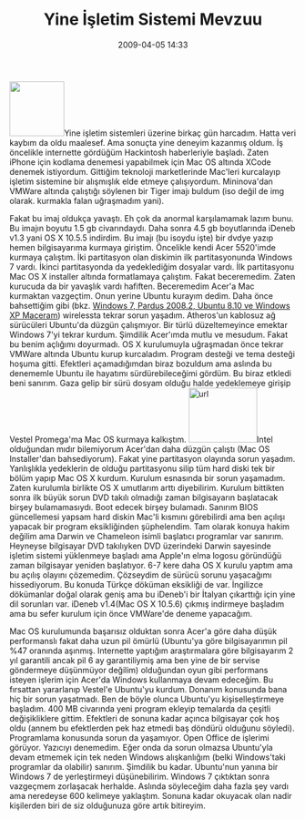 ﻿---
layout: post
title: Yine &#304;&#351;letim Sistemi Mevzuu
date: 2009-04-05 14:33
comments: true
categories: []
---
<p><img class="alignleft size-thumbnail wp-image-54" src="http://ttfaf.files.wordpress.com/2009/03/windows-7-leak.jpg?w=96" alt="" width="96" height="96" />Yine işletim sistemleri üzerine birkaç gün harcadım. Hatta veri kaybım da oldu maalesef. Ama sonuçta yine deneyim kazanmış oldum. İş öncelikle internette gördüğüm Hackintosh haberleriyle başladı. Zaten iPhone için kodlama denemesi yapabilmek için Mac OS altında XCode denemek istiyordum. Gittiğim teknoloji marketlerinde Mac'leri kurcalayıp işletim sistemine bir alışmışlık elde etmeye çalışıyordum. Mininova'dan VMWare altında çalıştığı söylenen bir Tiger imajı buldum (iso değil de img olarak. kurmakla falan uğraşmadım yani). <!--more--></p>
<p>Fakat bu imaj oldukça yavaştı. Eh çok da anormal karşılamamak lazım bunu. Bu imajın boyutu 1.5 gb civarındaydı. Daha sonra 4.5 gb boyutlarında iDeneb v1.3 yani OS X 10.5.5 indirdim. Bu imajı (bu isoydu işte) bir dvdye yazıp hemen bilgisayarıma kurmaya giriştim. Öncelikle kendi Acer 5520'imde kurmaya çalıştım. İki partitasyon olan diskimin ilk partitasyonunda Windows 7 vardı. İkinci partitasyonda da yedeklediğim dosyalar vardı. İlk partitasyonu Mac OS X installer altında formatlamaya çalıştım. Fakat beceremedim. Zaten kurucuda da bir yavaşlık vardı hafiften. Beceremedim Acer'a Mac kurmaktan vazgeçtim. Onun yerine Ubuntu kurayım dedim. Daha önce bahsettiğim gibi (bkz. <a href="http://onurbaykal.com.tr/hayatsal/windows-7-pardus-20082-ubuntu-810-ve-windows-xp-maceram" target="_blank">Windows 7, Pardus 2008.2, Ubuntu 8.10 ve Windows XP Maceram</a>) wirelessta tekrar sorun yaşadım. Atheros'un kablosuz ağ sürücüleri Ubuntu'da düzgün çalışmıyor. Bir türlü düzeltemeyince emektar Windows 7'yi tekrar kurdum. Şimdilik Acer'ımda mutlu ve mesudum. Fakat bu benim açlığımı doyurmadı. OS X kurulumuyla uğraşmadan önce tekrar VMWare altında Ubuntu kurup kurcaladım. Program desteği ve tema desteği hoşuma gitti. Efektleri açamadığımdan biraz bozuldum ama aslında bu denememle Ubuntu ile hayatımı sürdürebileceğimi gördüm. Bu biraz etkledi beni sanırım. Gaza gelip bir sürü dosyam olduğu halde yedeklemeye girişip Vestel Promega'ma Mac OS kurmaya kalkıştım. <img class="alignleft size-thumbnail wp-image-73" title="url" src="http://ttfaf.files.wordpress.com/2009/04/url.jpeg?w=120" alt="url" width="120" height="96" />Intel olduğundan mıdır bilemiyorum Acer'dan daha düzgün çalıştı (Mac OS Installer'dan bahsediyorum). Fakat yine partitasyon olayında sorun yaşadım. Yanlışlıkla yedeklerin de olduğu partitasyonu silip tüm hard diski tek bir bölüm yapıp Mac OS X kurdum. Kurulum esnasında bir sorun yaşamadım. Zaten kurulumla birlikte OS X umutlarım arttı diyebilirim. Kurulum bittikten sonra ilk büyük sorun DVD takılı olmadığı zaman bilgisayarın başlatacak birşey bulamamasıydı. Boot edecek birşey bulamadı. Sanırım BIOS güncellemesi yapsam hard diskin Mac'li kısmını görebilirdi ama ben açılışı yapacak bir program eksikliğinden şüphelendim. Tam olarak konuya hakim değilim ama Darwin ve Chameleon isimli başlatıcı programlar var sanırım. Heyneyse bilgisayar DVD takılıyken DVD üzerindeki Darwin sayesinde işletim sistemi yüklenmeye başladı ama Apple'ın elma logosu göründüğü zaman bilgisayar yeniden başlatıyor. 6-7 kere daha OS X kurulu yaptım ama bu açılış olayını çözemedim. Çözseydim de sürücü sorunu yaşacağımı hissediyorum. Bu konuda Türkçe döküman eksikliği de var. İngilizce dökümanlar doğal olarak geniş ama bu iDeneb'i bir İtalyan çıkarttığı için yine dil sorunları var. iDeneb v1.4(Mac OS X 10.5.6) çıkmış indirmeye başladım ama bu sefer kurulum için önce VMWare'de deneme yapacağım.</p>
<p>Mac OS kurulumunda başarısız olduktan sonra Acer'a göre daha düşük performanslı fakat daha uzun pil ömürlü (Ubuntu'ya göre bilgisayarımın pil %47 oranında aşınmış. Internette yaptığım araştırmalara göre bilgisayarım 2 yıl garantili ancak pil 6 ay garantiliymiş ama ben yine de bir servise göndermeye düşünmüyor değilim) olduğundan oyun gibi performans isteyen işlerim için Acer'da Windows kullanmaya devam edeceğim. Bu fırsattan yararlanıp Vestel'e Ubuntu'yu kurdum. Donanım konusunda bana hiç bir sorun yaşatmadı. Ben de böyle olunca Ubuntu'yu kişiselleştirmeye başladım. 400 MB civarında yeni program ekleyip temalarda da çeşitli değişikliklere gittim. Efektleri de sonuna kadar açınca bilgisayar çok hoş oldu (annem bu efektlerden pek haz etmedi baş döndürü olduğunu söyledi). Programlama konusunda sorun da yaşamıyor. Open Office de işlerimi görüyor. Yazıcıyı denemedim. Eğer onda da sorun olmazsa Ubuntu'yla devam etmemek için tek neden Windows alışkanlığım (belki Windows'taki programlar da olabilir) sanırım. Şimdilik bu kadar. Ubuntu'nun yanına bir Windows 7 de yerleştirmeyi düşünebilirim. Windows 7 çıktıktan sonra vazgeçmem zorlaşacak herhalde. Aslında söyleceğim daha fazla şey vardı ama neredeyse 600 kelimeye yaklaştım. Sonuna kadar okuyacak olan nadir kişilerden biri de siz olduğunuza göre artık bitireyim.</p>
